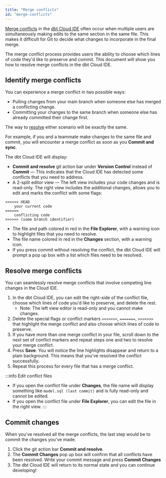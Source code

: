 ```yaml
---
title: "Merge conflicts"
id: "merge-conflicts"
---
```


[Merge conflicts](https://docs.github.com/en/pull-requests/collaborating-with-pull-requests/addressing-merge-conflicts/about-merge-conflicts) in the [dbt Cloud IDE](/docs/cloud/dbt-cloud-ide/develop-in-the-cloud) often occur when multiple users are simultaneously making edits to the same section in the same file. This makes it difficult for Git to decide what changes to incorporate in the final merge.  

The merge conflict process provides users the ability to choose which lines of code they'd like to preserve and commit.  This document will show you how to resolve merge conflicts in the dbt Cloud IDE.

## Identify merge conflicts

You can experience a merge conflict in two possible ways:

- Pulling changes from your main branch when someone else has merged a conflicting change.
- Committing your changes to the same branch when someone else has already committed their change first.

The way to [resolve](#resolve-merge-conflicts) either scenario will be exactly the same. 

For example, if you and a teammate make changes to the same file and commit, you will encounter a merge conflict as soon as you **Commit and sync**. 

The dbt Cloud IDE will display:

- **Commit and resolve** git action bar under **Version Control**  instead of **Commit** &mdash; This indicates that the Cloud IDE has detected some conflicts that you need to address.
- A 2-split editor view &mdash; The left view includes your code changes and is read-only. The right view includes the additional changes, allows you to edit and marks the conflict with some flags:

```
<<<<<< HEAD
    your current code
======
    conflicting code
>>>>>> (some branch identifier)
```
- The file and path colored in red in the **File Explorer**, with a warning icon to highlight files that you need to resolve.
- The file name colored in red in the **Changes** section, with a warning icon.
- If you press commit without resolving the conflict, the dbt Cloud IDE will prompt a pop up box with a list which files need to be resolved.

<Lightbox src="/img/docs/dbt-cloud/cloud-ide/merge-conflict.jpg" title="Conflicting section that needs resolution will be highlighted"/>

<Lightbox src="/img/docs/dbt-cloud/cloud-ide/commit-without-resolve.jpg" title="Pop up box when you commit without resolving the conflict"/>


## Resolve merge conflicts
You can seamlessly resolve merge conflicts that involve competing line changes in the Cloud IDE.

1. In the dbt Cloud IDE, you can edit the right-side of the conflict file, choose which lines of code you'd like to preserve, and delete the rest. 
    * Note: The left view editor is read-only and you cannot make changes.
3. Delete the special flags or conflict markers `<<<<<<<`, `=======`, `>>>>>>>` that highlight the merge conflict and also choose which lines of code to preserve.
4. If you have more than one merge conflict in your file, scroll down to the next set of conflict markers and repeat steps one and two to resolve your merge conflict.
5. Press **Save**. You will notice the line highlights disappear and return to a plain background. This means that you've resolved the conflict successfully.
6. Repeat this process for every file that has a merge conflict.


<Lightbox src="/img/docs/dbt-cloud/cloud-ide/resolve-conflict.jpg" title="Choosing lines of code to preserve"/>

:::info Edit conflict files
- If you open the conflict file under **Changes**, the file name will display something like `model.sql (last commit)` and is fully read-only and cannot be edited. <br />
- If you open the conflict file under **File Explorer**, you can edit the file in the right view.
:::

## Commit changes

When you've resolved all the merge conflicts, the last step would be to commit the changes you've made.

1. Click the git action bar **Commit and resolve**. 
2. The **Commit Changes** pop up box will confirm that all conflicts have been resolved. Write  your commit message and press **Commit Changes**
3. The dbt Cloud IDE will return to its normal state and you can continue developing! 


<Lightbox src="/img/docs/dbt-cloud/cloud-ide/commit-resolve.jpg" title="Conflict has been resolved"/>

<Lightbox src="/img/docs/dbt-cloud/cloud-ide/commit-changes.jpg" title="Commit Changes pop up box to commit your changes"/>
